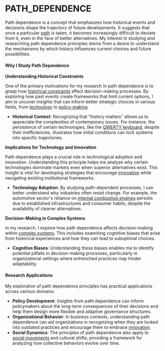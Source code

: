 # PATH\_DEPENDENCE

Path dependence is a concept that emphasizes how historical events and decisions shape the trajectory of future developments. It suggests that once a particular [path](PATH_DEPENDENCE.md) is taken, it becomes increasingly difficult to deviate from it, even in the face of better alternatives. My interest in studying and researching path dependence principles stems from a desire to understand the mechanisms by which history influences current choices and future possibilities.

#### Why I Study Path Dependence

**Understanding Historical Constraints**

One of the primary motivations for my research in path dependence is to grasp how [historical constraints](HIGHLY_COMPENSATED_EMPLOYEES.md) affect decision-making processes. By exploring how past events create frameworks that limit current options, I aim to uncover insights that can inform better strategic choices in various fields, from [technology](TECHNOLOGY.md) to [policy-making](PROJECT_SIGN.md).

* **Historical Context**: Recognizing that "history matters" allows us to appreciate the complexities of contemporary issues. For instance, the persistence of certain technologies, like the [QWERTY keyboard](RESILIENCE.md), despite their inefficiencies, illustrates how initial conditions can lock systems into specific trajectories.

**Implications for Technology and Innovation**

Path dependence plays a crucial role in technological adoption and innovation. Understanding this principle helps me analyze why certain technologies dominate markets even when superior alternatives exist. This insight is vital for developing strategies that encourage [innovation](INTELLECTUAL_PROPERTY.md) while navigating existing institutional frameworks.

* **Technology Adoption**: By studying path-dependent processes, I can better understand why industries often resist change. For example, the automotive sector's reliance on [internal combustion engines](../../../literary_products/joes_notes/INTERNAL_COMBUSTION_ENGINES.md) persists due to established infrastructures and consumer habits, despite the availability of cleaner alternatives.

**Decision-Making in Complex Systems**

In my research, I explore how path dependence affects decision-making within [complex systems](../../../literary_products/joes_notes/COMPLEX_SYSTEMS.md). This includes examining cognitive biases that arise from historical experiences and how they can lead to suboptimal choices.

* **Cognitive Biases**: Understanding these biases enables me to identify potential pitfalls in decision-making processes, particularly in organizational settings where entrenched practices may hinder adaptability.

#### Research Applications

My exploration of path dependence principles has practical applications across various domains:

* **Policy Development**: Insights from path dependence can inform policymakers about the long-term consequences of their decisions and help them design more flexible and adaptive governance structures.
* **Organizational Behavior**: In business contexts, understanding path dependence can aid organizations in recognizing when they are locked into outdated practices and encourage them to embrace [innovation](INTELLECTUAL_PROPERTY.md).
* **Social Dynamics**: The principles of path dependence also apply to [social movements](../../../literary_products/joes_notes/SOCIAL_MOVEMENTS.md) and cultural shifts, providing a framework for analyzing how collective behaviors evolve over time.
